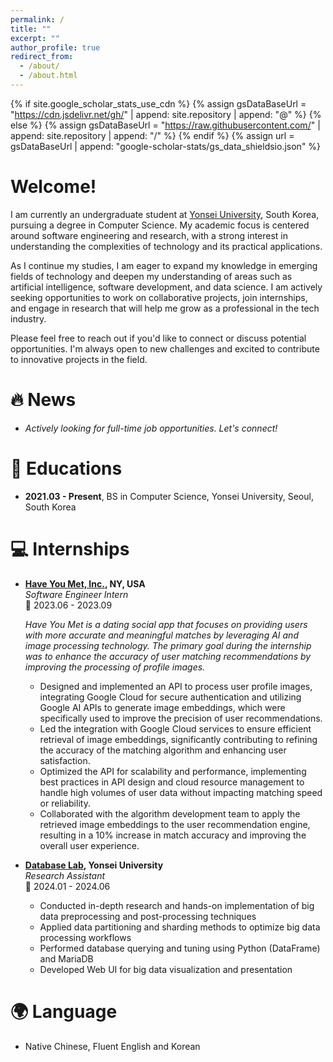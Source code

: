 ```yaml
---
permalink: /
title: ""
excerpt: ""
author_profile: true
redirect_from: 
  - /about/
  - /about.html
---
```


{% if site.google_scholar_stats_use_cdn %}
{% assign gsDataBaseUrl = "https://cdn.jsdelivr.net/gh/" | append: site.repository | append: "@" %}
{% else %}
{% assign gsDataBaseUrl = "https://raw.githubusercontent.com/" | append: site.repository | append: "/" %}
{% endif %}
{% assign url = gsDataBaseUrl | append: "google-scholar-stats/gs_data_shieldsio.json" %}

<span class='anchor' id='about-me'></span>
# Welcome! 

I am currently an undergraduate student at [Yonsei University](https://cs.yonsei.ac.kr/), South Korea, pursuing a degree in Computer Science. My academic focus is centered around software engineering and research, with a strong interest in understanding the complexities of technology and its practical applications.

As I continue my studies, I am eager to expand my knowledge in emerging fields of technology and deepen my understanding of areas such as artificial intelligence, software development, and data science. I am actively seeking opportunities to work on collaborative projects, join internships, and engage in research that will help me grow as a professional in the tech industry.

Please feel free to reach out if you'd like to connect or discuss potential opportunities. I'm always open to new challenges and excited to contribute to innovative projects in the field.

# 🔥 News
- *Actively looking for full-time job opportunities. Let's connect!*

# 📖 Educations
- **2021.03 - Present**, BS in Computer Science, Yonsei University, Seoul, South Korea

# 💻 Internships
- **[Have You Met, Inc.](https://haveyoumet.co/), NY, USA**  
  *Software Engineer Intern*  
  📅 2023.06 - 2023.09
  
  *Have You Met is a dating social app that focuses on providing users with more accurate and meaningful matches by leveraging AI and image processing technology. The primary goal during the internship was to enhance the accuracy of user matching recommendations by improving the processing of profile images.*

  - Designed and implemented an API to process user profile images, integrating Google Cloud for secure authentication and utilizing Google AI APIs to generate image embeddings, which were specifically used to improve the precision of user recommendations.
  - Led the integration with Google Cloud services to ensure efficient retrieval of image embeddings, significantly contributing to refining the accuracy of the matching algorithm and enhancing user satisfaction.
  - Optimized the API for scalability and performance, implementing best practices in API design and cloud resource management to handle high volumes of user data without impacting matching speed or reliability.
  - Collaborated with the algorithm development team to apply the retrieved image embeddings to the user recommendation engine, resulting in a 10% increase in match accuracy and improving the overall user experience.

  
- **[Database Lab](https://database.yonsei.ac.kr/), Yonsei University**  
  *Research Assistant*  
  📅 2024.01 - 2024.06
  
  - Conducted in-depth research and hands-on implementation of big data preprocessing and post-processing techniques
  - Applied data partitioning and sharding methods to optimize big data processing workflows
  - Performed database querying and tuning using Python (DataFrame) and MariaDB
  - Developed Web UI for big data visualization and presentation

# 🌍 Language
- Native Chinese, Fluent English and Korean
